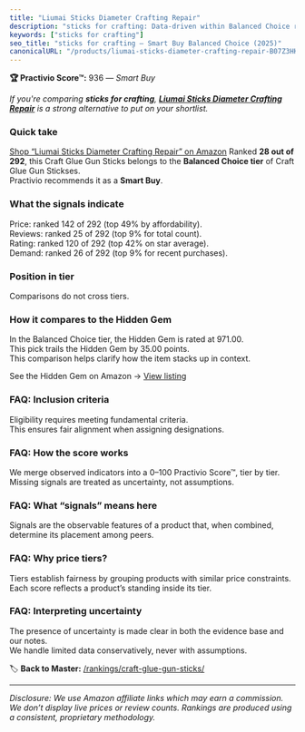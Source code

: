 ```yaml
---
title: "Liumai Sticks Diameter Crafting Repair"
description: "sticks for crafting: Data-driven within Balanced Choice ranking using the Practivio Score™. Positioned by quality, value, demand, findability, momentum."
keywords: ["sticks for crafting"]
seo_title: "sticks for crafting — Smart Buy Balanced Choice (2025)"
canonicalURL: "/products/liumai-sticks-diameter-crafting-repair-B07Z3HK8V7/"
---
```


**🏆 Practivio Score™:** 936 — _Smart Buy_


*If you're comparing **sticks for crafting**, **[Liumai Sticks Diameter Crafting Repair](https://www.amazon.com/dp/B07Z3HK8V7?tag=practivio-20)** is a strong alternative to put on your shortlist.*
### Quick take
[Shop “Liumai Sticks Diameter Crafting Repair” on Amazon](https://www.amazon.com/dp/B07Z3HK8V7?tag=practivio-20)
Ranked **28 out of 292**, this Craft Glue Gun Sticks belongs to the **Balanced Choice tier** of Craft Glue Gun Stickses.  
Practivio recommends it as a **Smart Buy**.

### What the signals indicate
Price: ranked 142 of 292 (top 49% by affordability).  
Reviews: ranked 25 of 292 (top 9% for total count).  
Rating: ranked 120 of 292 (top 42% on star average).  
Demand: ranked 26 of 292 (top 9% for recent purchases).

### Position in tier
Comparisons do not cross tiers.

### How it compares to the Hidden Gem
In the Balanced Choice tier, the Hidden Gem is rated at 971.00.  
This pick trails the Hidden Gem by 35.00 points.  
This comparison helps clarify how the item stacks up in context.  

See the Hidden Gem on Amazon → [View listing](https://www.amazon.com/dp/B0013CDGT6?tag=practivio-20)

### FAQ: Inclusion criteria
Eligibility requires meeting fundamental criteria.  
This ensures fair alignment when assigning designations.

### FAQ: How the score works
We merge observed indicators into a 0–100 Practivio Score™, tier by tier.  
Missing signals are treated as uncertainty, not assumptions.

### FAQ: What “signals” means here
Signals are the observable features of a product that, when combined, determine its placement among peers.

### FAQ: Why price tiers?
Tiers establish fairness by grouping products with similar price constraints.  
Each score reflects a product’s standing inside its tier.

### FAQ: Interpreting uncertainty
The presence of uncertainty is made clear in both the evidence base and our notes.  
We handle limited data conservatively, never with assumptions.


🏷️ **Back to Master:** [/rankings/craft-glue-gun-sticks/](/rankings/craft-glue-gun-sticks/)

---
_Disclosure: We use Amazon affiliate links which may earn a commission. We don’t display live prices or review counts. Rankings are produced using a consistent, proprietary methodology._
